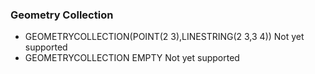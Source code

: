 

### Geometry Collection

* GEOMETRYCOLLECTION(POINT(2 3),LINESTRING(2 3,3 4))
 Not yet supported 
* GEOMETRYCOLLECTION EMPTY
 Not yet supported 